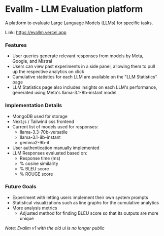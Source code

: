 # Evallm - LLM Evaluation platform
A platform to evaluate Large Language Models (LLMs) for specific tasks.

Link: https://evallm.vercel.app

### Features
- User queries generate relevant responses from models by Meta, Google, and Mistral
- Users can view past experiments in a side panel, allowing them to pull up the respective analytics on click
- Cumulative statistics for each LLM are available on the "LLM Statistics" page
- LLM Statistics page also includes insights on each LLM's performance, generated using Meta's llama-3.1-8b-instant model

### Implementation Details
- MongoDB used for storage
- Next.js / Tailwind css frontend
- Current list of models used for responses:
   - llama-3.3-70b-versatile
   - llama-3.1-8b-instant
   - gemma2-9b-it
- User authentication manually implemented
- LLM Responses evaluated based on:
   - Response time (ms)
   - % cosine similarity
   - % BLEU score
   - % ROUGE score

### Future Goals
- Experiment with letting users implement their own system prompts
- Statistical visualizations such as line graphs for the cumulative analytics
- More analysis metrics
   - Adjusted method for finding BLEU score so that its outputs are more unique
 
_Note: Evallm v1 with the old ui is no longer public_
